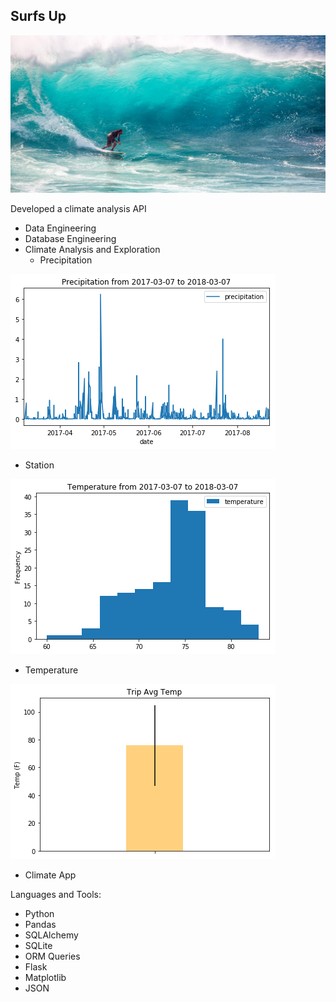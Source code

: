 ## Surfs Up

![surfsup](Images/surfsup.jpeg)

Developed a climate analysis API
- Data Engineering
- Database Engineering
- Climate Analysis and Exploration
  - Precipitation
  
 ![surfsup1](Images/surfsup1.png)
 
  - Station
  
  ![surfsup2](Images/surfsup2.png)
  
  - Temperature
  
  ![surfsup3](Images/surfsup3.png)
 
 
- Climate App

Languages and Tools:
- Python
- Pandas
- SQLAlchemy
- SQLite
- ORM Queries
- Flask
- Matplotlib
- JSON
